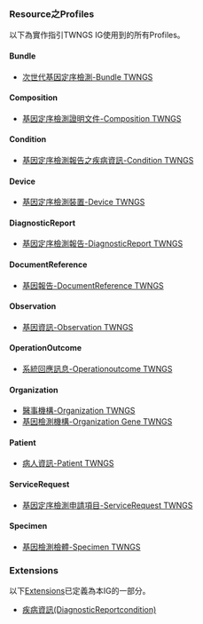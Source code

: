 ### Resource之Profiles
以下為實作指引TWNGS IG使用到的所有Profiles。

#### Bundle

- [次世代基因定序檢測-Bundle TWNGS](StructureDefinition-Bundle-twngs.html)

#### Composition

- [基因定序檢測證明文件-Composition TWNGS](StructureDefinition-Composition-twngs.html)

#### Condition

- [基因定序檢測報告之疾病資訊-Condition TWNGS](StructureDefinition-Condition-twngs.html)

#### Device

- [基因定序檢測裝置-Device TWNGS](StructureDefinition-Device-twngs.html)

#### DiagnosticReport

- [基因定序檢測報告-DiagnosticReport TWNGS](StructureDefinition-DiagnosticReport-twngs.html)

#### DocumentReference

- [基因報告-DocumentReference TWNGS](StructureDefinition-DocumentReference-twngs.html)

#### Observation

- [基因資訊-Observation TWNGS](StructureDefinition-Observation-twngs.html)


#### OperationOutcome

- [系統回應訊息-Operationoutcome TWNGS](StructureDefinition-Operationoutcome-twngs.html)

#### Organization

- [醫事機構-Organization TWNGS](StructureDefinition-Organization-twngs.html)
- [基因檢測機構-Organization Gene TWNGS](StructureDefinition-Organization-gene-twngs.html)

#### Patient

- [病人資訊-Patient TWNGS](StructureDefinition-Patient-twngs.html)


#### ServiceRequest
- [基因定序檢測申請項目-ServiceRequest TWNGS](StructureDefinition-ServiceRequest-twngs.html)

#### Specimen

- [基因檢測檢體-Specimen TWNGS](StructureDefinition-Specimen-twngs.html)


### Extensions
以下[Extensions]({{site.data.fhir.path}}extensibility.html)已定義為本IG的一部分。
- [疾病資訊(DiagnosticReportcondition)](StructureDefinition-extension-DiagnosticReport-condition.html)